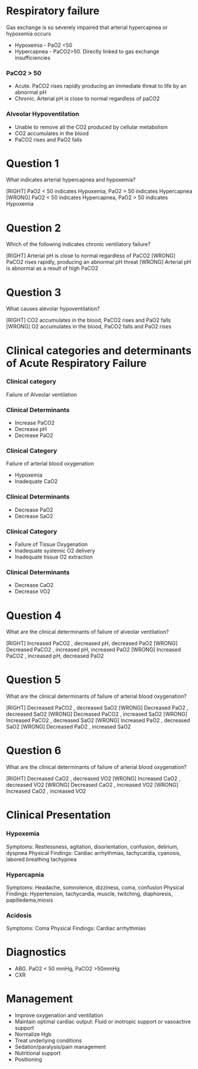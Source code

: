 # Respiratory failure 

Gas exchange is so severely impaired that arterial hypercapnea or hypoxemia occurs
* Hypoxemia - PaO2 <50
* Hypercapnea - PaCO2>50. Directly linked to gas exchange insufficiencies

### PaCO2 > 50
* Acute. PaCO2 rises rapidly producing an immediate threat to life by an abnormal pH
* Chronic. Arterial pH is close to normal regardless of paCO2

### Alveolar Hypoventilation
* Unable to remove all the CO2 produced by cellular metabolism
* CO2 accumulates in the blood
* PaCO2 rises and PaO2 falls

# Question 1
What indicates arterial hypercapnea and hypoxemia?

[RIGHT] PaO2 < 50 indicates Hypoxemia, PaO2 > 50 indicates Hypercapnea
[WRONG] PaO2 < 50 indicates Hypercapnea, PaO2 > 50 indicates Hypoxemia

# Question 2
Which of the following indicates chronic ventilatory failure?

[RIGHT] Arterial pH is close to normal regardless of PaCO2
[WRONG] PaCO2 rises rapidly, producing an abnormal pH threat
[WRONG] Arterial pH is abnormal as a result of high PaCO2

# Question 3
What causes alevolar hypoventilation? 

[RIGHT] CO2 accumulates in the blood, PaCO2 rises and PaO2 falls
[WRONG] O2 accumulates in the blood, PaCO2 falls and PaO2 rises

# Clinical categories and determinants of Acute Respiratory Failure

### Clinical category 
Failure of Alveolar ventilation

### Clinical Determinants
*  Increase PaCO2
*  Decrease pH
*  Decrease PaO2

### Clinical Category 
Failure of arterial blood oxygenation
* Hypoxemia
* Inadequate CaO2

### Clinical Determinants
* Decrease PaO2
* Decrease SaO2

### Clinical Category
* Failure of Tissue Oxygenation
* Inadequate systemic O2 delivery
* Inadequate tissue O2 extraction

### Clinical Determinants
* Decrease CaO2
* Decrease VO2

# Question 4
What are the clinical determinants of failure of alveolar ventilation?

[RIGHT]  Increased PaCO2 , decreased pH, decreased PaO2
[WRONG] Decreased PaCO2 , increased pH, increased PaO2
[WRONG] Increased PaCO2 , increased pH, decreased PaO2

# Question 5
What are the clinical determinants of failure of arterial blood oxygenation?

[RIGHT]  Decreased PaCO2 , decreased SaO2
[WRONG]  Decreased PaO2 , decreased SaO2
[WRONG]  Decreased PaCO2 , increased SaO2
[WRONG]  Increased PaCO2 , decreased SaO2
[WRONG]  Increased PaO2 , decreased SaO2
[WRONG]  Decreased PaO2 , increased SaO2

# Question 6
What are the clinical determinants of failure of arterial blood oxygenation?

[RIGHT]  Decreased CaO2 , decreased VO2
[WRONG]  Increased CaO2 , decreased VO2
[WRONG]  Decreased CaO2 , increased VO2
[WRONG]  Increased CaO2 , increased VO2

# Clinical Presentation

### Hypoxemia
Symptoms: Restlessness, agitation, disorientation, confusion, delirium, dyspnea
Physical Findings: Cardiac arrhythmias, tachycardia, cyanosis, labored breathing tachypnea

### Hypercapnia
Symptoms: Headache, somnolence, dizziness, coma, confusion
Physical Findings: Hypertension, tachycardia, muscle, twitching, diaphoresis, papilledema,miosis

### Acidosis
Symptoms: Coma
Physical Findings: Cardiac arrhythmias

# Diagnostics
* ABG. PaO2 < 50 mmHg, PaCO2 >50mmHg
* CXR

# Management 
* Improve oxygenation and ventilation
* Maintain optimal cardiac output: Fluid or inotropic support or vasoactive support
* Normalize Hgb
* Treat underlying conditions
* Sedation/paralysis/pain management
* Nutritional support
* Positioning
